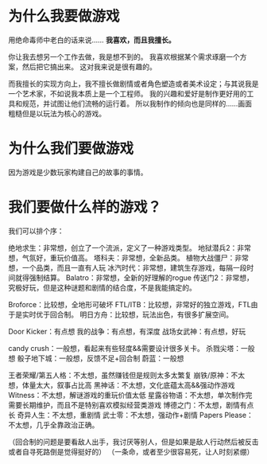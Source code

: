 # 为什么我要做游戏

用绝命毒师中老白的话来说……
**我喜欢，而且我擅长。**

你让我去想另一个工作去做，我是想不到的。
我喜欢根据某个需求琢磨一个方案，然后把它搞出来。
这对我来说是很有趣的。

而我擅长的实现方向上，我不擅长做剧情或者角色塑造或者美术设定；与其说我是一个艺术家，不如说我本质上是一个工程师。
我的兴趣和爱好是制作更好用的工具和规范，并试图让他们流畅的运行着。
所以我制作的倾向也是同样的……画面粗糙但是以玩法为核心的游戏。

# 为什么我们要做游戏

因为游戏是少数玩家构建自己的故事的事情。

# 我们要做什么样的游戏？

我们可以排个序：

绝地求生：非常想，创立了一个流派，定义了一种游戏类型。
地狱潜兵2：非常想，气氛好，重玩价值高。
塔科夫：非常想，全新品类。
植物大战僵尸：非常想，一个品类，而且一直有人玩
冰汽时代：非常想，建筑生存游戏，每隔一段时间就得强制结算。
Balatro：非常想，全新的好理解的rogue
传送门2：非常想，究极好玩，但是这种谜题和剧情的结合度，不是我能搞定的。

Broforce：比较想，全地形可破坏
FTL/ITB：比较想，非常好的独立游戏，FTL由于是实时优于回合制。
明日方舟：比较想，玩法出色，有很多扩展空间。

Door Kicker：有点想
我的战争：有点想，有深度
战场女武神：有点想，好玩

candy crush：一般想，看起来有些轻度&&需要设计很多关卡。
杀戮尖塔：一般想
骰子地下城：一般想，反馈不足+回合制
蔚蓝：一般想

王者荣耀/第五人格：不太想，虽然赚钱但是规则太多太繁复
崩铁/原神：不太想，体量太大，叙事占比高
黑神话：不太想，文化底蕴太高&&强动作游戏
Witness：不太想，解谜游戏的重玩价值太低
星露谷物语：不太想，单次制作完需要长期维护，而且不是特别喜欢模拟经营类游戏
博德之门：不太想，剧情有点长
奇异人生：不太想，重剧情
武士零：不太想，强动作+剧情
Papers Please：不太想，几乎全靠政治正确。

（回合制的问题是要看敌人出手，我讨厌等别人，但是如果是敌人行动然后被反击或者自寻死路倒是觉得挺好的）
（一条命，或者至少很容易死，让人时刻紧绷）
